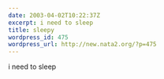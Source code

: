 ```yaml
---
date: 2003-04-02T10:22:37Z
excerpt: i need to sleep
title: sleepy
wordpress_id: 475
wordpress_url: http://new.nata2.org/?p=475
---
```


i need to sleep
